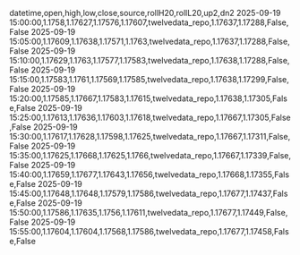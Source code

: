 datetime,open,high,low,close,source,rollH20,rollL20,up2,dn2
2025-09-19 15:00:00,1.1758,1.17627,1.17576,1.17607,twelvedata_repo,1.17637,1.17288,False,False
2025-09-19 15:05:00,1.17609,1.17638,1.17571,1.1763,twelvedata_repo,1.17637,1.17288,False,False
2025-09-19 15:10:00,1.17629,1.1763,1.17577,1.17583,twelvedata_repo,1.17638,1.17288,False,False
2025-09-19 15:15:00,1.17583,1.1761,1.17569,1.17585,twelvedata_repo,1.17638,1.17299,False,False
2025-09-19 15:20:00,1.17585,1.17667,1.17583,1.17615,twelvedata_repo,1.17638,1.17305,False,False
2025-09-19 15:25:00,1.17613,1.17636,1.17603,1.17618,twelvedata_repo,1.17667,1.17305,False,False
2025-09-19 15:30:00,1.17617,1.17628,1.17598,1.17625,twelvedata_repo,1.17667,1.17311,False,False
2025-09-19 15:35:00,1.17625,1.17668,1.17625,1.1766,twelvedata_repo,1.17667,1.17339,False,False
2025-09-19 15:40:00,1.17659,1.17677,1.17643,1.17656,twelvedata_repo,1.17668,1.17355,False,False
2025-09-19 15:45:00,1.17648,1.17648,1.17579,1.17586,twelvedata_repo,1.17677,1.17437,False,False
2025-09-19 15:50:00,1.17586,1.17635,1.1756,1.17611,twelvedata_repo,1.17677,1.17449,False,False
2025-09-19 15:55:00,1.17604,1.17604,1.17568,1.17586,twelvedata_repo,1.17677,1.17458,False,False
